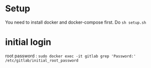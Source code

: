 # Setup #
You need to install docker and docker-compose first.
Do `sh setup.sh`

# initial login #
root password : `sudo docker exec -it gitlab grep 'Password:' /etc/gitlab/initial_root_password`
